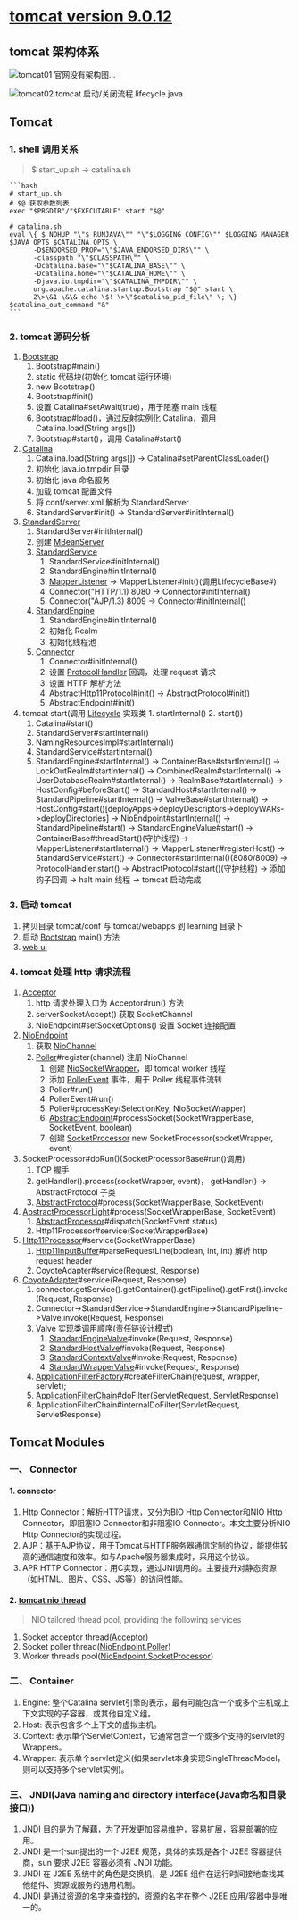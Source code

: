 # [tomcat version 9.0.12](http://tomcat.apache.org/tomcat-9.0-doc/index.html)
## tomcat 架构体系
![tomcat01 官网没有架构图...](../images/tomcat01.png "tomcat 架构图")

![tomcat02 tomcat 启动/关闭流程 lifecycle.java](../images/tomcat02.png "tomcat 启动/关闭流程")

## Tomcat
### 1. shell 调用关系
> $ start_up.sh -> catalina.sh
    
    ```bash
    # start_up.sh
    # $@ 获取参数列表
    exec "$PRGDIR"/"$EXECUTABLE" start "$@"
    
    # catalina.sh
    eval \{ $_NOHUP "\"$_RUNJAVA\"" "\"$LOGGING_CONFIG\"" $LOGGING_MANAGER $JAVA_OPTS $CATALINA_OPTS \
          -D$ENDORSED_PROP="\"$JAVA_ENDORSED_DIRS\"" \
          -classpath "\"$CLASSPATH\"" \
          -Dcatalina.base="\"$CATALINA_BASE\"" \
          -Dcatalina.home="\"$CATALINA_HOME\"" \
          -Djava.io.tmpdir="\"$CATALINA_TMPDIR\"" \
          org.apache.catalina.startup.Bootstrap "$@" start \
          2\>\&1 \&\& echo \$! \>\"$catalina_pid_file\" \; \} $catalina_out_command "&"
    ```
    
### 2. tomcat 源码分析
1. [Bootstrap](./startup/Bootstrap.java)
    1. Bootstrap#main()
    2. static 代码块(初始化 tomcat 运行环境)
    3. new Bootstrap()
    4. Bootstrap#init()
    5. 设置 Catalina#setAwait(true)，用于阻塞 main 线程
    6. Bootstrap#load()，通过反射实例化 Catalina，调用 Catalina.load(String args[])
    7. Bootstrap#start()，调用 Catalina#start()
2. [Catalina](./startup/Catalina.java)
    1. Catalina.load(String args[]) -> Catalina#setParentClassLoader()
    2. 初始化 java.io.tmpdir 目录
    3. 初始化 java 命名服务
    4. 加载 tomcat 配置文件
    5. 将 conf/server.xml 解析为 StandardServer
    6. StandardServer#init() -> StandardServer#initInternal()
3. [StandardServer](./core/StandardServer.java)   
    1. StandardServer#initInternal()
    2. 创建 [MBeanServer](../../../javax/management/MBeanServer.java)
    3. [StandardService](./core/StandardService.java)
        1. StandardService#initInternal()
        2. StandardEngine#initInternal()
        3. [MapperListener](./mapper/MapperListener.java) -> MapperListener#init()(调用LifecycleBase#)
        4. Connector("HTTP/1.1) 8080 -> Connector#initInternal()
        5. Connector("AJP/1.3) 8009 -> Connector#initInternal()
    4. [StandardEngine](./core/StandardEngine.java)
        1. StandardEngine#initInternal()
        2. 初始化 Realm
        3. 初始化线程池
    5. [Connector](./connector/Connector.java "用于处理 http 请求")
        1. Connector#initInternal()
        2. 设置 [ProtocolHandler](../coyote/ProtocolHandler.java) 回调，处理 request 请求
        3. 设置 HTTP 解析方法
        4. AbstractHttp11Protocol#init() -> AbstractProtocol#init()
        5. AbstractEndpoint#init()
4. tomcat start(调用 [Lifecycle](Lifecycle.java) 实现类 1. startInternal() 2. start())
    1. Catalina#start()
    2. StandardServer#startInternal()
    3. NamingResourcesImpl#startInternal()
    4. StandardService#startInternal()
    5. StandardEngine#startInternal() -> ContainerBase#startInternal() -> LockOutRealm#startInternal() -> CombinedRealm#startInternal()
        -> UserDatabaseRealm#startInternal() -> RealmBase#startInternal() -> HostConfig#beforeStart() -> StandardHost#startInternal()
        -> StandardPipeline#startInternal() -> ValveBase#startInternal() -> HostConfig#start()[deployApps->deployDescriptors->deployWARs->deployDirectories] -> NioEndpoint#startInternal()
        -> StandardPipeline#start() -> StandardEngineValue#start() -> ContainerBase#threadStart()(守护线程) ->  MapperListener#startInternal()
        -> MapperListener#registerHost() -> StandardService#start() -> Connector#startInternal()(8080/8009) -> ProtocolHandler.start() -> AbstractProtocol#start()(守护线程)
        -> 添加钩子回调 -> halt main 线程 -> tomcat 启动完成
    
### 3. 启动 tomcat
1. 拷贝目录 tomcat/conf 与 tomcat/webapps 到 learning 目录下
2. 启动 [Bootstrap](./startup/Bootstrap.java) main() 方法
3. [web ui](http://localhost:8080/)

### 4. tomcat 处理 http 请求流程
1. [Acceptor](../tomcat/util/net/Acceptor.java)
    1. http 请求处理入口为 Acceptor#run() 方法
    2. serverSocketAccept() 获取 SocketChannel
    3. NioEndpoint#setSocketOptions() 设置 Socket 连接配置
2. [NioEndpoint](../tomcat/util/net/NioEndpoint.java)
    1. 获取 [NioChannel](../tomcat/util/net/NioChannel.java)
    2. [Poller](../tomcat/util/net/NioEndpoint.java#Poller)#register(channel) 注册 NioChannel
        1. 创建 [NioSocketWrapper](../tomcat/util/net/NioEndpoint.java#NioSocketWrapper)，即 tomcat worker 线程
        2. 添加 [PollerEvent](../tomcat/util/net/NioEndpoint.java#PollerEvent) 事件，用于 Poller 线程事件流转
        3. Poller#run()
        4. PollerEvent#run()
        5. Poller#processKey(SelectionKey, NioSocketWrapper)
        6. [AbstractEndpoint](../tomcat/util/net/AbstractEndpoint.java)#processSocket(SocketWrapperBase, SocketEvent, boolean)
        7. 创建 [SocketProcessor](../tomcat/util/net/NioEndpoint.java#SocketProcessor) new SocketProcessor(socketWrapper, event)
3. SocketProcessor#doRun()(SocketProcessorBase#run()调用)
    1. TCP 握手
    2. getHandler().process(socketWrapper, event)， getHandler() -> AbstractProtocol 子类
    3. [AbstractProtocol](../coyote/AbstractProtocol.java#ConnectionHandler)#process(SocketWrapperBase, SocketEvent)
6. [AbstractProcessorLight](../coyote/AbstractProcessorLight.java)#process(SocketWrapperBase, SocketEvent)
    1. [AbstractProcessor](../coyote/AbstractProcessor.java)#dispatch(SocketEvent status)
    2. Http11Processor#service(SocketWrapperBase)
7. [Http11Processor](../coyote/http11/Http11Processor.java)#service(SocketWrapperBase)
    1. [Http11InputBuffer](../coyote/http11/Http11InputBuffer.java)#parseRequestLine(boolean, int, int) 解析 http request header
    2. CoyoteAdapter#service(Request, Response)
8. [CoyoteAdapter](./connector/CoyoteAdapter.java)#service(Request, Response)
    1. connector.getService().getContainer().getPipeline().getFirst().invoke(Request, Response)
    2. Connector->StandardService->StandardEngine->StandardPipeline->Valve.invoke(Request, Response)
    3. Valve 实现类调用顺序(责任链设计模式)
        1. [StandardEngineValve](./core/StandardEngineValve.java)#invoke(Request, Response)
        2. [StandardHostValve](./core/StandardHostValve.java)#invoke(Request, Response)
        3. [StandardContextValve](./core/StandardContextValve.java)#invoke(Request, Response)
        4. [StandardWrapperValve](./core/StandardWrapperValve.java)#invoke(Request, Response)
    4. [ApplicationFilterFactory](./core/ApplicationFilterFactory.java)#createFilterChain(request, wrapper, servlet);
    5. [ApplicationFilterChain](./core/ApplicationFilterChain.java)#doFilter(ServletRequest, ServletResponse)
    6. ApplicationFilterChain#internalDoFilter(ServletRequest, ServletResponse)

## Tomcat Modules
###  一、 Connector
#### 1. connector
1. Http Connector：解析HTTP请求，又分为BIO Http Connector和NIO Http Connector，即阻塞IO Connector和非阻塞IO Connector。本文主要分析NIO Http Connector的实现过程。
2. AJP：基于AJP协议，用于Tomcat与HTTP服务器通信定制的协议，能提供较高的通信速度和效率。如与Apache服务器集成时，采用这个协议。
3. APR HTTP Connector：用C实现，通过JNI调用的。主要提升对静态资源（如HTML、图片、CSS、JS等）的访问性能。

#### 2. [tomcat nio thread](../tomcat/util/net/NioEndpoint.java)
> NIO tailored thread pool, providing the following services
1. Socket acceptor thread([Acceptor](../tomcat/util/net/Acceptor.java))
2. Socket poller thread([NioEndpoint.Poller](../tomcat/util/net/NioEndpoint.java#Poller))
3. Worker threads pool([NioEndpoint.SocketProcessor](../tomcat/util/net/NioEndpoint.java#SocketProcessor))

### 二、 Container
1. Engine: 整个Catalina servlet引擎的表示，最有可能包含一个或多个主机或上下文实现的子容器，或其他自定义组。
2. Host: 表示包含多个上下文的虚拟主机。
3. Context: 表示单个ServletContext，它通常包含一个或多个支持的servlet的Wrappers。
4. Wrapper: 表示单个servlet定义(如果servlet本身实现SingleThreadModel，则可以支持多个servlet实例)。

### 三、 JNDI(Java naming and directory interface(Java命名和目录接口))
1. JNDI 目的是为了解藕，为了开发更加容易维护，容易扩展，容易部署的应用。 
2. JNDI 是一个sun提出的一个 J2EE 规范，具体的实现是各个 J2EE 容器提供商，sun 要求 J2EE 容器必须有 JNDI 功能。 
3. JNDI 在 J2EE 系统中的角色是交换机，是 J2EE 组件在运行时间接地查找其他组件、资源或服务的通用机制。 
4. JNDI 是通过资源的名字来查找的，资源的名字在整个 J2EE 应用/容器中是唯一的。 
